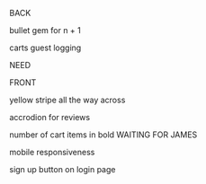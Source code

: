 BACK
<!-- dependent destroy -->
<!-- review doens't need a user -->

bullet gem for n + 1
<!-- mmembership option -->

carts guest logging

<!-- the cartoon out story needs to be put in cludinary -->
NEED


FRONT

<!-- For the flip grid of reviews: do we need six? Three may look bare? Only 6 for that grid otherwise 3? -->

<!-- hover on product iamges -->
yellow stripe all the way across

accrodion for reviews

number of cart items in bold WAITING FOR JAMES

<!-- dropdown oils balms capsules -->

<!-- search option -->

mobile responsiveness

sign up button on login page

